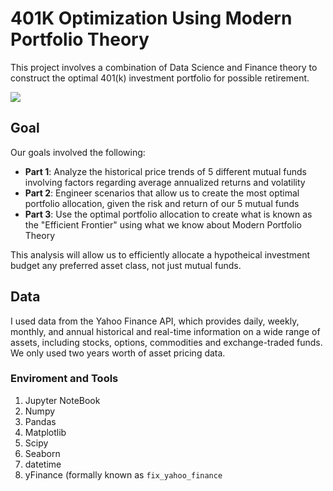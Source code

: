 # 401K Optimization Using Modern Portfolio Theory

This project involves a combination of Data Science and Finance theory to construct the optimal 401(k) investment portfolio for possible retirement.

![](https://kidquant.com/post/images/efficient_frontier.jpg)

## Goal

Our goals involved the following:

- **Part 1**: Analyze the historical price trends of 5 different mutual funds involving factors regarding average annualized returns and volatility
- **Part 2**: Engineer scenarios that allow us to create the most optimal portfolio allocation, given the risk and return of our 5 mutual funds
- **Part 3**: Use the optimal portfolio allocation to create what is known as the "Efficient Frontier" using what we know about Modern Portfolio Theory

This analysis will allow us to efficiently allocate a hypotheical investment budget any preferred asset class, not just mutual funds.

## Data

I used data from the Yahoo Finance API, which provides daily, weekly, monthly, and annual historical and real-time information on a wide range of assets, including stocks, options, commodities and exchange-traded funds. We only used two years worth of asset pricing data.

### Enviroment and Tools

1. Jupyter NoteBook
2. Numpy
3. Pandas
4. Matplotlib
5. Scipy
6. Seaborn
7. datetime
8. yFinance (formally known as `fix_yahoo_finance`
